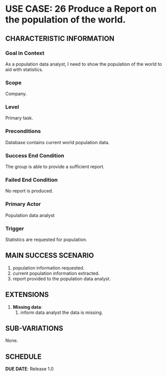 # USE CASE: 26 Produce a Report on the population of the world.

## CHARACTERISTIC INFORMATION

### Goal in Context

As a population data analyst, I need to show the population of the world to aid with statistics.

### Scope

Company.

### Level

Primary task.

### Preconditions

Database contains current world population data.

### Success End Condition

The group is able to provide a sufficient report.

### Failed End Condition

No report is produced.

### Primary Actor

Population data analyst

### Trigger

Statistics are requested for population.

## MAIN SUCCESS SCENARIO

1. population information requested.
2. current population information extracted.
3. report provided to the population data analyst.

## EXTENSIONS

1. **Missing data**:
   1. inform data analyst the data is missing.

## SUB-VARIATIONS

None.

## SCHEDULE

**DUE DATE**: Release 1.0